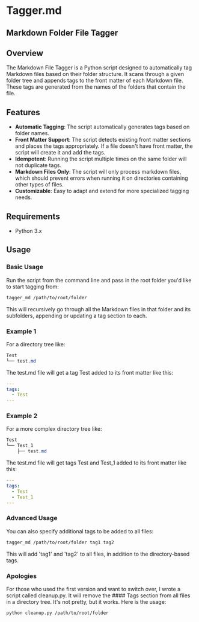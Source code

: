 # Tagger.md
## Markdown Folder File Tagger

## Overview

The Markdown File Tagger is a Python script designed to automatically tag Markdown files based on their folder structure. It scans through a given folder tree and appends tags to the front matter of each Markdown file. These tags are generated from the names of the folders that contain the file.

## Features

- **Automatic Tagging**: The script automatically generates tags based on folder names.
- **Front Matter Support**: The script detects existing front matter sections and places the tags appropriately. If a file doesn't have front matter, the script will create it and add the tags.
- **Idempotent**: Running the script multiple times on the same folder will not duplicate tags.
- **Markdown Files Only**: The script will only process markdown files, which should prevent errors when running it on directories containing other types of files.
- **Customizable**: Easy to adapt and extend for more specialized tagging needs.

## Requirements

- Python 3.x

## Usage

### Basic Usage

Run the script from the command line and pass in the root folder you'd like to start tagging from:

```bash
tagger_md /path/to/root/folder
```

This will recursively go through all the Markdown files in that folder and its subfolders, appending or updating a tag section to each.

### Example 1

For a directory tree like:

```css
Test
└── test.md
```

The test.md file will get a tag Test added to its front matter like this: 

```yaml
---
tags:
  - Test
---
```

### Example 2

For a more complex directory tree like:

```css
Test
└── Test_1
    ├── test.md
```

The test.md file will get tags Test and Test_1 added to its front matter like this:  

```yaml
---
tags:
  - Test
  - Test_1
---
```

### Advanced Usage

You can also specify additional tags to be added to all files:

```bash
tagger_md /path/to/root/folder tag1 tag2
```

This will add 'tag1' and 'tag2' to all files, in addition to the directory-based tags.

### Apologies 

For those who used the first version and want to switch over, I wrote a script called cleanup.py. It will remove the #### Tags section from all files in a directory tree. It's not pretty, but it works. Here is the usage:

```bash
python cleanup.py /path/to/root/folder
```